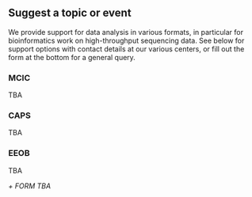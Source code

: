 
## Suggest a topic or event

We provide support for data analysis in various formats,
in particular for bioinformatics work on high-throughput sequencing data.
See below for support options with contact details at our various centers,
or fill out the form at the bottom for a general query.

### MCIC

TBA

### CAPS

TBA

### EEOB

TBA

*+ FORM TBA*

<br/> <br/> <br/> <br/>
